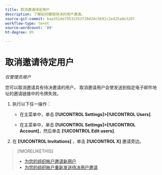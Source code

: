 ```yaml
---
title: 取消邀请待定用户
description: 了解如何撤销待决的用户邀请。
source-git-commit: baa351de79532352f28d2dc5691c2e425a8e3207
workflow-type: tm+mt
source-wordcount: '89'
ht-degree: 0%

---
```


# 取消邀请待定用户

*仅管理员用户*

您可以取消邀请具有待决邀请的用户。 取消邀请用户会使发送到指定电子邮件地址的邀请链接中的令牌失效。

1. 执行以下任一操作：

   * 在主菜单中，单击 **[!UICONTROL Settings]>[!UICONTROL Users]**.

   * 在主菜单中，单击 **[!UICONTROL Settings]>[!UICONTROL Account]**，然后单击 **[!UICONTROL Edit users]**.

1. 在 **[!UICONTROL Invitations]** ，单击 **[!UICONTROL X]** 邀请旁边。

>[!MORELIKETHIS]
>
>* [为您的组织帐户邀请新用户](user-invite.md)
>* [为您的组织帐户重新发送待决用户邀请](user-resend-invite.md)


<!-- >* [Edit User Permissions or Delete a User](user-edit.md) -->
